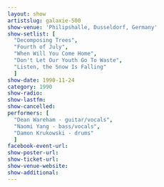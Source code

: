 ```yaml
---
layout: show
artistslug: galaxie-500
show-venue: 'Philipshalle, Dusseldorf, Germany'
show-setlist: [
  "Decomposing Trees",
  "Fourth of July",
  "When Will You Come Home",
  "Don't Let Our Youth Go To Waste",
  "Listen, the Snow Is Falling"
  ]
show-date: 1990-11-24
category: 1990
show-radio: 
show-lastfm: 
show-cancelled: 
performers: [
  "Dean Wareham - guitar/vocals",
  "Naomi Yang - bass/vocals",
  "Damon Krukowski - drums"
  ]
facebook-event-url: 
show-poster-url: 
show-ticket-url: 
show-venue-website: 
show-additional: 
---
```


